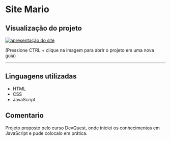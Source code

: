 # Site Mario

## Visualização do projeto
[<img src="./src/design/mario-animation.gif" alt="apresentação do site" />](https://duardohenrique.github.io/mario/)

(Pressione CTRL + clique na imagem para abrir o projeto em uma nova guia)

<hr>

## Linguagens utilizadas
- HTML
- CSS 
- JavaScript

## Comentario

<p>Projeto proposto pelo curso DevQuest, onde iniciei os conhecimentos em JavaScript e pude colocalo em prática.</p>